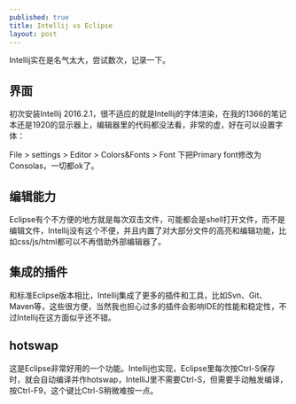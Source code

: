 ```yaml
---
published: true
title: Intellij vs Eclipse
layout: post
---
```

Intellij实在是名气太大，尝试数次，记录一下。

## 界面

初次安装Intellij 2016.2.1，很不适应的就是Intellij的字体渲染，在我的1366的笔记本还是1920的显示器上，编辑器里的代码都没法看，非常的虚，好在可以设置字体：

File > settings > Editor > Colors&Fonts > Font 下把Primary font修改为 Consolas，一切都ok了。

## 编辑能力

Eclipse有个不方便的地方就是每次双击文件，可能都会是shell打开文件，而不是编辑文件，Intellij没有这个不便，并且内置了对大部分文件的高亮和编辑功能，比如css/js/html都可以不再借助外部编辑器了。

## 集成的插件

和标准Eclipse版本相比，Intellij集成了更多的插件和工具，比如Svn、Git、Maven等，这些很方便，当然我也担心过多的插件会影响IDE的性能和稳定性，不过Intellij在这方面似乎还不错。

## hotswap

这是Eclipse非常好用的一个功能。Intellij也实现，Eclipse里每次按Ctrl-S保存时，就会自动编译并作hotswap，IntelliJ里不需要Ctrl-S，但需要手动触发编译，按Ctrl-F9，这个键比Ctrl-S稍微难按一点。